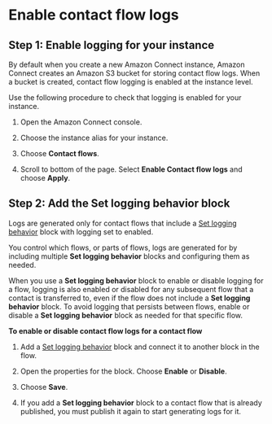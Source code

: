 # Enable contact flow logs<a name="contact-flow-logs"></a>

## Step 1: Enable logging for your instance<a name="enable-contact-flow-logs"></a>

By default when you create a new Amazon Connect instance, Amazon Connect creates an Amazon S3 bucket for storing contact flow logs\. When a bucket is created, contact flow logging is enabled at the instance level\.

Use the following procedure to check that logging is enabled for your instance\.

1. Open the Amazon Connect console\.

1. Choose the instance alias for your instance\.

1. Choose **Contact flows**\.

1. Scroll to bottom of the page\. Select **Enable Contact flow logs** and choose **Apply**\.

## Step 2: Add the Set logging behavior block<a name="use-set-logging-behavior-block"></a>

Logs are generated only for contact flows that include a [Set logging behavior](set-logging-behavior.md) block with logging set to enabled\. 

You control which flows, or parts of flows, logs are generated for by including multiple **Set logging behavior** blocks and configuring them as needed\.

When you use a **Set logging behavior** block to enable or disable logging for a flow, logging is also enabled or disabled for any subsequent flow that a contact is transferred to, even if the flow does not include a **Set logging behavior** block\. To avoid logging that persists between flows, enable or disable a **Set logging behavior** block as needed for that specific flow\.

**To enable or disable contact flow logs for a contact flow**

1. Add a [Set logging behavior](set-logging-behavior.md) block and connect it to another block in the flow\.

1. Open the properties for the block\. Choose **Enable** or **Disable**\.

1. Choose **Save**\.

1. If you add a **Set logging behavior** block to a contact flow that is already published, you must publish it again to start generating logs for it\.